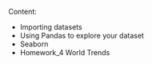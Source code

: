 Content:
 - Importing datasets
 - Using Pandas to explore your dataset
 - Seaborn
 - Homework_4 World Trends
